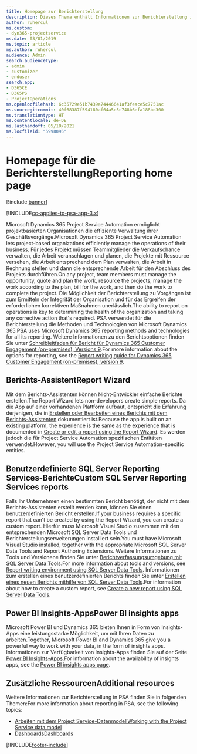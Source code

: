 ```yaml
---
title: Homepage zur Berichterstellung
description: Dieses Thema enthält Informationen zur Berichterstellung in Dynamics 365 Project Service Automation.
author: ruhercul
ms.custom:
- dyn365-projectservice
ms.date: 03/01/2019
ms.topic: article
ms.author: ruhercul
audience: Admin
search.audienceType:
- admin
- customizer
- enduser
search.app:
- D365CE
- D365PS
- ProjectOperations
ms.openlocfilehash: 6c35729e51b7439a74446641af3feace5c7751ac
ms.sourcegitcommit: 40f68387f594180af64a5e5c748b6efa188bd300
ms.translationtype: HT
ms.contentlocale: de-DE
ms.lasthandoff: 05/10/2021
ms.locfileid: "5998095"
---
```

# <a name="reporting-home-page"></a><span data-ttu-id="064c6-103">Homepage für die Berichterstellung</span><span class="sxs-lookup"><span data-stu-id="064c6-103">Reporting home page</span></span>

[!include [banner](../includes/psa-now-project-operations.md)]

[!INCLUDE[cc-applies-to-psa-app-3.x](../includes/cc-applies-to-psa-app-3x.md)]

<span data-ttu-id="064c6-104">Microsoft Dynamics 365 Project Service Automation ermöglicht projektbasierten Organisationen die effiziente Verwaltung ihrer Geschäftsvorgänge.</span><span class="sxs-lookup"><span data-stu-id="064c6-104">Microsoft Dynamics 365 Project Service Automation lets project-based organizations efficiently manage the operations of their business.</span></span> <span data-ttu-id="064c6-105">Für jedes Projekt müssen Teammitglieder die Verkaufschance verwalten, die Arbeit veranschlagen und planen, die Projekte mit Ressource versehen, die Arbeit entsprechend dem Plan verwalten, die Arbeit in Rechnung stellen und dann die entsprechende Arbeit für den Abschluss des Projekts durchführen.</span><span class="sxs-lookup"><span data-stu-id="064c6-105">On any project, team members must manage the opportunity, quote and plan the work, resource the projects, manage the work according to the plan, bill for the work, and then do the work to complete the project.</span></span> <span data-ttu-id="064c6-106">Die Möglichkeit der Berichterstellung zu Vorgängen ist zum Ermitteln der Integrität der Organisation und für das Ergreifen der erforderlichen korrektiven Maßnahmen unerlässlich.</span><span class="sxs-lookup"><span data-stu-id="064c6-106">The ability to report on operations is key to determining the health of the organization and taking any corrective action that's required.</span></span> <span data-ttu-id="064c6-107">PSA verwendet für die Berichterstellung die Methoden und Technologien von Microsoft Dynamics 365.</span><span class="sxs-lookup"><span data-stu-id="064c6-107">PSA uses Microsoft Dynamics 365 reporting methods and technologies for all its reporting.</span></span> <span data-ttu-id="064c6-108">Weitere Informationen zu den Berichtsoptionen finden Sie unter [Schreibleitfaden für Bericht für Dynamics 365 Customer Engagement (on-premises), Versions 9](/dynamics365/customerengagement/on-premises/analytics/reporting-analytics-with-dynamics-365).</span><span class="sxs-lookup"><span data-stu-id="064c6-108">For more information about the options for reporting, see the [Report writing guide for Dynamics 365 Customer Engagement (on-premises), version 9](/dynamics365/customerengagement/on-premises/analytics/reporting-analytics-with-dynamics-365).</span></span>

## <a name="report-wizard"></a><span data-ttu-id="064c6-109">Berichts-Assistent</span><span class="sxs-lookup"><span data-stu-id="064c6-109">Report Wizard</span></span>

<span data-ttu-id="064c6-110">Mit dem Berichts-Assistenten können Nicht-Entwickler einfache Berichte erstellen.</span><span class="sxs-lookup"><span data-stu-id="064c6-110">The Report Wizard lets non-developers create simple reports.</span></span> <span data-ttu-id="064c6-111">Da die App auf einer vorhandenen Plattform aufbaut, entspricht die Erfahrung derjenigen, die in [Erstellen oder Bearbeiten eines Berichts mit dem Berichts-Assistenten](/dynamics365/customerengagement/on-premises/basics/create-edit-copy-report-wizard) dokumentiert ist.</span><span class="sxs-lookup"><span data-stu-id="064c6-111">Because the app is built on an existing platform, the experience is the same as the experience that is documented in [Create or edit a report using the Report Wizard](/dynamics365/customerengagement/on-premises/basics/create-edit-copy-report-wizard).</span></span> <span data-ttu-id="064c6-112">Es werden jedoch die für Project Service Automation spezifischen Entitäten verwendet.</span><span class="sxs-lookup"><span data-stu-id="064c6-112">However, you will use the Project Service Automation-specific entities.</span></span>

## <a name="custom-sql-server-reporting-services-reports"></a><span data-ttu-id="064c6-113">Benutzerdefinierte SQL Server Reporting Services-Berichte</span><span class="sxs-lookup"><span data-stu-id="064c6-113">Custom SQL Server Reporting Services reports</span></span>

<span data-ttu-id="064c6-114">Falls Ihr Unternehmen einen bestimmten Bericht benötigt, der nicht mit dem Berichts-Assistenten erstellt werden kann, können Sie einen benutzerdefinierten Bericht erstellen.</span><span class="sxs-lookup"><span data-stu-id="064c6-114">If your business requires a specific report that can't be created by using the Report Wizard, you can create a custom report.</span></span> <span data-ttu-id="064c6-115">Hierfür muss Microsoft Visual Studio zusammen mit den entsprechenden Microsoft SQL Server Data Tools und Berichterstellungserweiterungen installiert sein.</span><span class="sxs-lookup"><span data-stu-id="064c6-115">You must have Microsoft Visual Studio installed, together with the appropriate Microsoft SQL Server Data Tools and Report Authoring Extensions.</span></span> <span data-ttu-id="064c6-116">Weitere Informationen zu Tools und Versionene finden Sie unter [Berichtverfassungsumgebung mit SQL Server Data Tools](/dynamics365/customerengagement/on-premises/analytics/report-writing-environment-using-sql-server-data-tools).</span><span class="sxs-lookup"><span data-stu-id="064c6-116">For more information about tools and versions, see [Report writing environment using SQL Server Data Tools](/dynamics365/customerengagement/on-premises/analytics/report-writing-environment-using-sql-server-data-tools).</span></span> <span data-ttu-id="064c6-117">Informationen zum erstellen eines benutzerdefinierten Berichts finden Sie unter [Erstellen eines neuen Berichts mithilfe von SQL Server Data Tools](/dynamics365/customerengagement/on-premises/analytics/create-a-new-report-using-sql-server-data-tools).</span><span class="sxs-lookup"><span data-stu-id="064c6-117">For information about how to create a custom report, see [Create a new report using SQL Server Data Tools](/dynamics365/customerengagement/on-premises/analytics/create-a-new-report-using-sql-server-data-tools).</span></span>

## <a name="power-bi-insights-apps"></a><span data-ttu-id="064c6-118">Power BI Insights-Apps</span><span class="sxs-lookup"><span data-stu-id="064c6-118">Power BI insights apps</span></span>

<span data-ttu-id="064c6-119">Microsoft Power BI und Dynamics 365 bieten Ihnen in Form von Insights-Apps eine leistungsstarke Möglichkeit, um mit Ihren Daten zu arbeiten.</span><span class="sxs-lookup"><span data-stu-id="064c6-119">Together, Microsoft Power BI and Dynamics 365 give you a powerful way to work with your data, in the form of insights apps.</span></span> <span data-ttu-id="064c6-120">Informationen zur Verfügbarkeit von Insights-Apps finden Sie auf der Seite [Power BI Insights-Apps](https://powerbi.microsoft.com/power-bi-insights-apps/).</span><span class="sxs-lookup"><span data-stu-id="064c6-120">For information about the availability of insights apps, see the [Power BI insights apps page](https://powerbi.microsoft.com/power-bi-insights-apps/).</span></span>


## <a name="additional-resources"></a><span data-ttu-id="064c6-121">Zusätzliche Ressourcen</span><span class="sxs-lookup"><span data-stu-id="064c6-121">Additional resources</span></span>
<span data-ttu-id="064c6-122">Weitere Informationen zur Berichterstellung in PSA finden Sie in folgenden Themen:</span><span class="sxs-lookup"><span data-stu-id="064c6-122">For more information about reporting in PSA, see the following topics:</span></span>

- [<span data-ttu-id="064c6-123">Arbeiten mit dem Project Service-Datenmodell</span><span class="sxs-lookup"><span data-stu-id="064c6-123">Working with the Project Service data model</span></span>](reports-working-project-service-data-model.md)
- [<span data-ttu-id="064c6-124">Dashboards</span><span class="sxs-lookup"><span data-stu-id="064c6-124">Dashboards</span></span>](reports-dashboards.md)



[!INCLUDE[footer-include](../includes/footer-banner.md)]